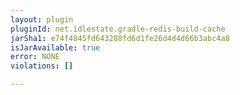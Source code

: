 ```yaml
---
layout: plugin
pluginId: net.idlestate.gradle-redis-build-cache
jarSha1: e74f4845fd643288fd6d1fe26d4d4d66b3abc4a8
isJarAvailable: true
error: NONE
violations: []

---
```

